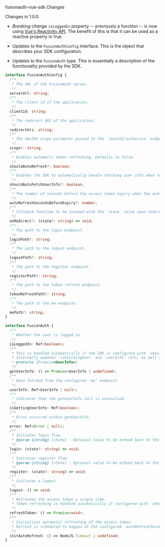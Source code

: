 fusionauth-vue-sdk Changes

Changes in 1.0.0

- _Breaking change_ `isLoggedIn` property -- previously a function -- is now using [Vue's Reactivity API](https://vuejs.org/api/reactivity-core.html). The benefit of this is that it can be used as a reactive property in Vue.

- Updates to the `FusionAuthConfig` interface. This is the object that describes your SDK configuration.
- Updates to the `FusionAuth` type. This is essentially a description of the functionality provided by the SDK.

```typescript
interface FusionAuthConfig {
  /**
   * The URL of the FusionAuth server.
   */
  serverUrl: string;
  /**
   * The client id of the application.
   */
  clientId: string;
  /**
   * The redirect URI of the application.
   */
  redirectUri: string;
  /**
   * The OAuth2 scope parameter passed to the `/oauth2/authorize` endpoint. Fusionauth will default this to `openid offline_access` if not specified.
   */
  scope?: string;
  /**
   * Enables automatic token refreshing. Defaults to false.
   */
  shouldAutoRefresh?: boolean;
  /**
   * Enables the SDK to automatically handle fetching user info when logged in. Defaults to false.
   */
  shouldAutoFetchUserInfo?: boolean;
  /**
   * The number of seconds before the access token expiry when the auto refresh functionality kicks in if enabled. Default is 30.
   */
  autoRefreshSecondsBeforeExpiry?: number;
  /**
   * Callback function to be invoked with the `state` value upon redirect from login or register.
   */
  onRedirect?: (state?: string) => void;
  /**
   * The path to the login endpoint.
   */
  loginPath?: string;
  /**
   * The path to the logout endpoint.
   */
  logoutPath?: string;
  /**
   * The path to the register endpoint.
   */
  registerPath?: string;
  /**
   * The path to the token refresh endpoint.
   */
  tokenRefreshPath?: string;
  /**
   * The path to the me endpoint.
   */
  mePath?: string;
}

interface FusionAuth {
  /**
   * Whether the user is logged in.
   */
  isLoggedIn: Ref<boolean>;
  /**
   * This is handled automatically if the SDK is configured with `shouldAutoFetchUserInfo`.
   * Internally updates `isFetchingUser` and `userInfo` refs, as well as `error` if the request fails.
   * @returns {Promise<UserInfo>}
   */
  getUserInfo: () => Promise<UserInfo | undefined>;
  /**
   * Data fetched from the configured 'me' endpoint.
   */
  userInfo: Ref<UserInfo | null>;
  /**
   * Indicates that the getUserInfo call is unresolved.
   */
  isGettingUserInfo: Ref<boolean>;
  /**
   * Error occurred within getUserInfo.
   */
  error: Ref<Error | null>;
  /**
   * Initiates login flow.
   * @param {string} [state] - Optional value to be echoed back to the SDK upon redirect.
   */
  login: (state?: string) => void;
  /**
   * Initiates register flow.
   * @param {string} [state] - Optional value to be echoed back to the SDK upon redirect.
   */
  register: (state?: string) => void;
  /**
   * Initiates a logout.
   */
  logout: () => void;
  /**
   * Refreshes the access token a single time.
   * Token refreshing is handled automatically if configured with `shouldAutoRefresh`.
   */
  refreshToken: () => Promise<void>;
  /**
   * Initializes automatic refreshing of the access token.
   * Refresh is scheduled to happen at the configured `autoRefreshSecondsBeforeExpiry`.
   */
  initAutoRefresh: () => NodeJS.Timeout | undefined;
}
```
